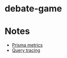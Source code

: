 # debate-game

# Notes
- [Prisma metrics](https://www.prisma.io/docs/concepts/components/prisma-client/metrics)
- [Query tracing](https://www.prisma.io/docs/concepts/components/prisma-client/opentelemetry-tracing)